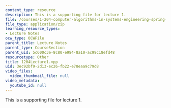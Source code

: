 ```yaml
---
content_type: resource
description: This is a supporting file for lecture 1.
file: /courses/1-204-computer-algorithms-in-systems-engineering-spring-2010/3ec92bf92d13ec26fb22e78eaa9c79d8_1204Lecture1.vpp
file_type: application/zip
learning_resource_types:
- Lecture Notes
ocw_type: OCWFile
parent_title: Lecture Notes
parent_type: CourseSection
parent_uid: 5c600c3e-8c80-e984-8a10-ac99c18efd48
resourcetype: Other
title: 1204Lecture1.vpp
uid: 3ec92bf9-2d13-ec26-fb22-e78eaa9c79d8
video_files:
  video_thumbnail_file: null
video_metadata:
  youtube_id: null
---
```

This is a supporting file for lecture 1.

